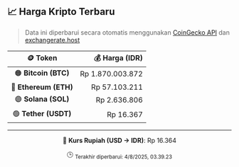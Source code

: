 

<!-- HARGA_KRIPTO -->
## 📈 Harga Kripto Terbaru

> Data ini diperbarui secara otomatis menggunakan [CoinGecko API](https://www.coingecko.com/) dan [exchangerate.host](https://exchangerate.host/)

<div align="center">

| 🪙 Token | 💰 Harga (IDR) |
|:------:|---------------:|
| 🟠 **Bitcoin (BTC)**   | Rp 1.870.003.872 |
| 🔵 **Ethereum (ETH)**  | Rp 57.103.211 |
| 🟣 **Solana (SOL)**    | Rp 2.636.806 |
| 🟢 **Tether (USDT)**   | Rp 16.367 |

---

💱 **Kurs Rupiah (USD → IDR)**: Rp 16.364

🕒 <sub>Terakhir diperbarui: 4/8/2025, 03.39.23</sub>

</div>
<!-- /HARGA_KRIPTO -->